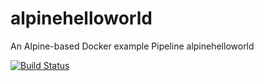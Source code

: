 # alpinehelloworld
An Alpine-based Docker example
Pipeline alpinehelloworld

[![Build Status](http://192.168.56.14:8080/buildStatus/icon?job=alpinehelloworld)](http://192.168.56.14:8080/job/alpinehelloworld/)
